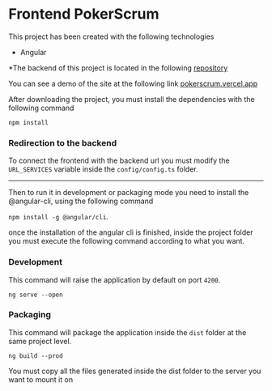 # Frontend PokerScrum

This project has been created with the following technologies

- Angular 

*The backend of this project is located in the following [repository](https://github.com/dalviik/backend-poker-scrum)

You can see a demo of the site at the following link [pokerscrum.vercel.app](https://pokerscrum.vercel.app/)

After downloading the project, you must install the dependencies with the following command

`npm install`

### Redirection to the backend

To connect the frontend with the backend url you must modify the `URL_SERVICES` variable inside the `config/config.ts` folder.

___

Then to run it in development or packaging mode you need to install the @angular-cli, using the following command

`npm install -g @angular/cli`.

once the installation of the angular cli is finished, inside the project folder you must execute the following command according to what you want.

### Development

This command will raise the application by default on port `4200`.

`ng serve --open `

### Packaging

This command will package the application inside the `dist` folder at the same project level.

`ng build --prod`

You must copy all the files generated inside the dist folder to the server you want to mount it on
